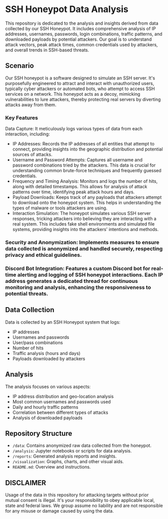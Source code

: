 # SSH Honeypot Data Analysis
This repository is dedicated to the analysis and insights derived from data collected by our SSH Honeypot. It includes comprehensive analysis of IP addresses, usernames, passwords, login combinations, traffic patterns, and downloaded payloads by potential attackers. Our goal is to understand attack vectors, peak attack times, common credentials used by attackers, and overall trends in SSH-based threats.

## Scenario
Our SSH honeypot is a software designed to simulate an SSH server. It's purposefully engineered to attract and interact with unauthorized users, typically cyber attackers or automated bots, who attempt to access SSH services on a network. This honeypot acts as a decoy, mimicking vulnerabilities to lure attackers, thereby protecting real servers by diverting attacks away from them.

### Key Features
Data Capture: It meticulously logs various types of data from each interaction, including:

- IP Addresses: Records the IP addresses of all entities that attempt to connect, providing insights into the geographic distribution and potential sources of attacks.
- Username and Password Attempts: Captures all username and password combinations tried by the attackers. This data is crucial for understanding common brute-force techniques and frequently guessed credentials.
- Frequency and Timing Analysis: Monitors and logs the number of hits, along with detailed timestamps. This allows for analysis of attack patterns over time, identifying peak attack hours and days.
- Payload Downloads: Keeps track of any payloads that attackers attempt to download onto the honeypot system. This helps in understanding the types of malware or tools attackers are using.
- Interaction Simulation: The honeypot simulates various SSH server responses, tricking attackers into believing they are interacting with a real system. This includes fake shell environments and simulated file systems, providing insights into the attackers' intentions and methods.

### Security and Anonymization: Implements measures to ensure data collected is anonymized and handled securely, respecting privacy and ethical guidelines.

### Discord Bot Integration: Features a custom Discord bot for real-time alerting and logging of SSH honeypot interactions. Each IP address generates a dedicated thread for continuous monitoring and analysis, enhancing the responsiveness to potential threats.

## Data Collection

Data is collected by an SSH Honeypot system that logs:
- IP addresses
- Usernames and passwords
- User/pass combinations
- Number of hits
- Traffic analysis (hours and days)
- Payloads downloaded by attackers

## Analysis

The analysis focuses on various aspects:
- IP address distribution and geo-location analysis
- Most common usernames and passwords used
- Daily and hourly traffic patterns
- Correlation between different types of attacks
- Analysis of downloaded payloads

## Repository Structure

- `/data`: Contains anonymized raw data collected from the honeypot.
- `/analysis`: Jupyter notebooks or scripts for data analysis.
- `/reports`: Generated analysis reports and insights.
- `/visualization`: Graphs, charts, and other visual aids.
- `README.md`: Overview and instructions.

## DISCLAIMER
Usage of the data in this repository for attacking targets without prior mutual consent is illegal. It's your responsibility to obey applicable local, state and federal laws.
We group assume no liability and are not responsible for any misuse or damage caused by using the data.
